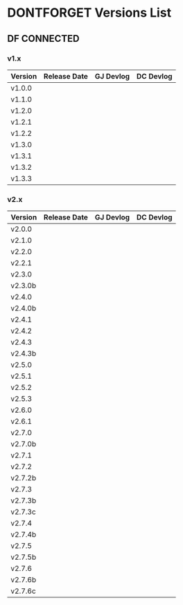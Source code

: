 # DONTFORGET Versions List
## DF CONNECTED
### v1.x
| Version | Release Date | GJ Devlog | DC Devlog |
|---------|--------------|-----------|-----------|
| v1.0.0  | | | |
| v1.1.0  | | | |
| v1.2.0  | | | |
| v1.2.1  | | | |
| v1.2.2  | | | |
| v1.3.0  | | | |
| v1.3.1  | | | |
| v1.3.2  | | | |
| v1.3.3  | | | |

### v2.x
| Version | Release Date | GJ Devlog | DC Devlog |
|---------|--------------|-----------|-----------|
| v2.0.0  | | | |
| v2.1.0  | | | |
| v2.2.0  | | | |
| v2.2.1  | | | |
| v2.3.0  | | | |
| v2.3.0b | | | |
| v2.4.0  | | | |
| v2.4.0b | | | |
| v2.4.1  | | | |
| v2.4.2  | | | |
| v2.4.3  | | | |
| v2.4.3b | | | |
| v2.5.0  | | | |
| v2.5.1  | | | |
| v2.5.2  | | | |
| v2.5.3  | | | |
| v2.6.0  | | | |
| v2.6.1  | | | |
| v2.7.0  | | | |
| v2.7.0b | | | |
| v2.7.1  | | | |
| v2.7.2  | | | |
| v2.7.2b | | | |
| v2.7.3  | | | |
| v2.7.3b | | | |
| v2.7.3c | | | |
| v2.7.4  | | | |
| v2.7.4b | | | |
| v2.7.5  | | | |
| v2.7.5b | | | |
| v2.7.6  | | | |
| v2.7.6b | | | |
| v2.7.6c | | | |
